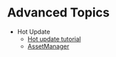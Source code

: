 # Advanced Topics

- Hot Update
    - [Hot update tutorial](hot-update.md)
    - [AssetManager](hot-update-manager.md)
  